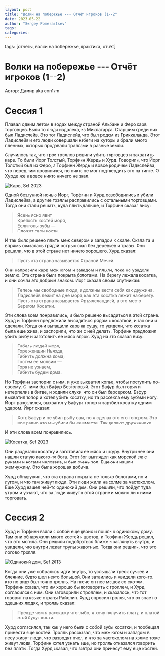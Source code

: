 ```yaml
---
layout: post
title: "Волки на побережье --- Отчёт игроков (1--2"
date: 2023-05-22
author: "Sergey Pomerantsev"
tags:
categories:
---
```

tags: [отчёты, волки на побережье, практика, отчёт]

# Волки на побережье --- Отчёт игроков (1--2)

Автор: Дамир aka con1vm

# Сессия 1

Плавал одним летом в водах между страной Альбанн и Феро карв торговцев. Были то люди издалека, из Миклагарда. Старшим среди них был Ладислейв. Это тот Ладислейв, что был родом из Гриккаланда. Этот Ладислейв и его люди совершали набеги на хуторы и брали много пленных, которых продавали трэллами в разные земли.

Случилось так, что трое трэллов решили убить торговцев и захватить карв. То были Йорг Толстый, Торфинн Жердь и Хурд. Говорили, что Йорг Толстый был из Феро, а Торфинн Жердь и вовсе родичем Ладислейва, что перед ним провинился, но никто не мог подтвердить это на тинге. О Хурде же и вовсе никто ничего не знал.

![Карв, Sef 2023](/images/wutc-sef/_karv1.png)

Одной безлунной ночью Йорг, Торфинн и Хурд освободились и убили Ладислейва, а другие трэллы расправились с остальными торговцами. Тогда они стали решать, куда плыть дальше, и Торфинн сказал вису:

> Ясень ясно явит  
Крепость костей моря,  
Если голы зубы —  
Сложит свои кости.  

И так было решено плыть меж севером и западом к скале. Скала та и впрямь оказалась грядой острых скал без деревьев и травы. Они решили, что в этой стране нет ничего хорошего. Хурд сказал:

> Пусть эта страна называется Страной Мечей.

Они направили карв меж югом и западом и плыли, пока не увидели землю. Эта страна была покрыта болотами. На берегу лежала косатка, и они сочли это добрым знаком. Йорг сказал своим спутникам:

> Теперь мы свободные люди, и должны вести себя как дружина. Ладислейв лежит на дне моря, как эта косатка лежит на берегу. Пусть эта страна называется Фръялсландией, а это место Берегом Косатки.

Эти слова всем понравились, и было решено высадиться в этой стране. Хурд и Торфинн предложили высадиться рядом с косаткой, и так они и сделали. Когда они вытащили карв на сушу, то увидели, что косатка была еще жива, и заспорили, что же с ней делать. Торфинн предложил убить рыбу и заготовить ее мясо впрок. Хурд на это сказал вису:

> Гибель людей моря,  
Горе женщин Ньярда,  
Гибнуть должна дома;  
Гостем ее молвим —  
Горя не узнаем,  
Гибнуть будем дома.  

Но Торфинн заспорил с ним, и уже выхватил копье, чтобы поступить по-своему. С ними был Бафур Безголовый. Этот Бафур был горяч и нетерпелив в битве, и ходили слухи, что он был берсерком. Бафур выхватил топор и хотел убить косатку, но та рассекла ему зубами ногу. Йорг разозлился, выхватил у Бафура топор и зарубил косатку одним ударом. Йорг сказал:

> Хоть Бафур и не убил рыбу сам, но я сделал это его топором. Это все равно что мы убили бы ее вместе. Так делают дружинники.

И эти слова всем понравились. 

![Косатка, Sef 2023](/images/wutc-sef/_killer-whale1.png)

Они разделали косатку и заготовили ее мясо и шкуру. Внутри нее они нашли статую какого-то бога. Этот бог выглядел как морской еж с руками и ногами человека, и был очень зол. Еще они нашли жемчужину. Это была хорошая добыча.

Хурд обнаружил, что эта страна покрыта не только болотами, но и лугом, и что там живут люди. Эти люди жили на холме за частоколом. Еще Хурд нашел чей-то одинокий дом. Они решили, что пойдут туда утром и узнают, что за люди живут в этой стране и можно ли с ними торговать.

# Сессия 2

Хурд и Торфинн взяли с собой еще двоих и пошли к одинокому дому. Там они обнаружили много костей и цветов, и Торфинн Жердь решил, что это могила. Они решили подобраться ближе и заглянуть внутрь, и увидели, что внутри лежат трупы животных. Тогда они решили, что это логово тролля. 

![Одинокий дом, Sef 2013](/images/wutc-sef/_ogre-house1.png)

Когда они уже собрались идти внутрь, то услышали треск сучьев и блеяние, будто шел некто большой. Они затаились и увидели кого-то, кто по виду был точно тролль. На плече он нес мешок со скотом. Торфинн сказал, что им хорошо бы поговорить с троллем, и Хурд согласился с ним. Они заговорили с троллем, и оказалось, что тот говорит на языке страны Райслип. Хурд спросил тролля, что он знает о здешних людях, и тролль сказал:

> Прежде чем я расскажу что-либо, я хочу получить плату, и платой этой будут кости.

Хурд согласился, так как у него были с собой зубы косатки, и пообещал принести еще костей. Тролль рассказал, что меж югом и западом в лесу живут люди, что разводят пчел, и что за частоколом на холме тоже живут люди. Торфинн хотел узнать еще, но тролль отказался говорить без платы. Тогда Хурд сказал, что завтра они принесут ему еще костей. 

